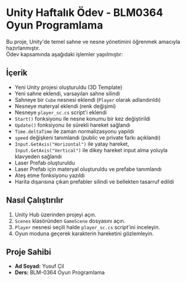 # Unity Haftalık Ödev  - BLM0364 Oyun Programlama

Bu proje, Unity'de temel sahne ve nesne yönetimini öğrenmek amacıyla hazırlanmıştır.  
Ödev kapsamında aşağıdaki işlemler yapılmıştır:

## İçerik
- Yeni Unity projesi oluşturuldu (3D Template)
- Yeni sahne eklendi, varsayılan sahne silindi
- Sahneye bir `Cube` nesnesi eklendi (`Player` olarak adlandırıldı)
- Nesneye materyal eklendi (renk değişimi)
- Nesneye `player_sc.cs` script'i eklendi
- `Start()` fonksiyonu ile nesne konumu bir kez değiştirildi
- `Update()` fonksiyonu ile sürekli hareket sağlandı
- `Time.deltaTime` ile zaman normalizasyonu yapıldı
- `speed` değişkeni tanımlandı (public ve private farkı açıklandı)
- `Input.GetAxis("Horizontal")` ile yatay hareket, `Input.GetAxis("Vertical")` ile dikey hareket input alma yoluyla klavyeden sağlandı
- Laser Prefab oluşturuldu
- Laser Prefab için materyal oluşturuldu ve prefabe tanımlandı
- Ateş etme fonksiyonu yazıldı
- Harita dışarısına çıkan prefabler silindi ve bellekten tasarruf edildi
  
## Nasıl Çalıştırılır
1. Unity Hub üzerinden projeyi açın.
2. `Scenes` klasöründen `GameScene` dosyasını açın.
3. `Player` nesnesi seçili halde `player_sc.cs` script'ini inceleyin.
4. Oyun moduna geçerek karakterin hareketini gözlemleyin.

## Proje Sahibi
- **Ad Soyad:** Yusuf Çil
- **Ders:** BLM-0364 Oyun Programlama

